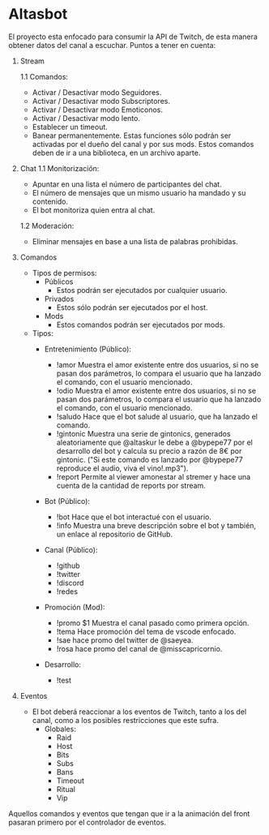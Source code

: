 # Altasbot

El proyecto esta enfocado para consumir la API de Twitch, de esta manera obtener datos del canal a escuchar.
Puntos a tener en cuenta:

1. Stream

    1.1 Comandos:
    * Activar / Desactivar modo Seguidores.
    * Activar / Desactivar modo Subscriptores.
    * Activar / Desactivar modo Emoticonos.
    * Activar / Desactivar modo lento.
    * Establecer un timeout.
    * Banear permanentemente.
    Estas funciones sólo podrán ser activadas por el dueño del canal y por sus mods.
    Estos comandos deben de ir a una biblioteca, en un archivo aparte.

2. Chat
    1.1 Monitorización:
    * Apuntar en una lista el número de participantes del chat.
    * El número de mensajes que un mismo usuario ha mandado y su contenido.
    * El bot monitoriza quien entra al chat.

    1.2 Moderación:
    * Eliminar mensajes en base a una lista de palabras prohibidas.

3. Comandos
    * Tipos de permisos:
        * Públicos
            * Estos podrán ser ejecutados por cualquier usuario.
        * Privados
            * Estos sólo podrán ser ejecutados por el host.
        * Mods
            * Estos comandos podrán ser ejecutados por mods.
    * Tipos:
        * Entretenimiento (Público):
            * !amor
                Muestra el amor existente entre dos usuarios, si no se pasan dos parámetros, lo compara el usuario que ha lanzado el comando, con el usuario mencionado.
            * !odio
                Muestra el amor existente entre dos usuarios, si no se pasan dos parámetros, lo compara el usuario que ha lanzado el comando, con el usuario mencionado.
            * !saludo
                Hace que el bot salude al usuario, que ha lanzado el comando.
            * !gintonic
                Muestra una serie de gintonics, generados aleatoriamente que @altaskur le debe a @bypepe77 por el desarrollo del bot y calcula su precio a razón de 8€ por gintonic. ("Si este comando es lanzado por @bypepe77 reproduce el audio, viva el vino!.mp3").
            * !report
                Permite al viewer amonestar al stremer y hace una cuenta de la cantidad de reports por stream.

        * Bot (Público):
            * !bot
                Hace que el bot interactué con el usuario.
            * !info
                Muestra una breve descripción sobre el bot y también, un enlace al repositorio de GitHub.

        * Canal (Público):
            * !github
            * !twitter
            * !discord
            * !redes

        * Promoción (Mod):
            * !promo $1
                Muestra el canal pasado como primera opción.
            * !tema
                Hace promoción del tema de vscode enfocado.
            * !sae
                hace promo del twitter de @saeyea.
            * !rosa
                hace promo del canal de @misscapricornio.

        * Desarrollo:
            * !test

4. Eventos

    * El bot deberá reaccionar a los eventos de Twitch, tanto a los del canal, como a los posibles restricciones que este sufra.
        * Globales:
            * Raid
            * Host
            * Bits
            * Subs
            * Bans
            * Timeout
            * Ritual
            * Vip

Aquellos comandos y eventos que tengan que ir a la animación del front pasaran primero
por el controlador de eventos.
